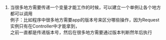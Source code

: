1.  当很多地方需要传递一个变量才能工作的时候，可以建立一个单例让各个地方都可以调用  
    例子：比如程序中很多地方需要app的版本号来区分哪些操作，因为Request实例只有在Controller中才能拿到，  
    之前一直都是传递版本号，然后在很多地方需要通过版本判断然年后执行
